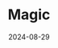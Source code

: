 ---  
layout: startup_page  
title: "Magic"  
id: "getmagic.com"  
permalink: "/magicgetmagic.com08292024/"  
website: "https://www.getmagic.com/"  
funding_round: ""  
funding_amount: "$320M"  
investors: "Eric Schmidt, CapitalG, Atlassian, Elad Gil, Jane Street, Nat Friedman, Daniel Gross, Sequoia"  
about: "Magic develops AI-driven tools designed to help software engineers write, review, debug, and plan code changes. Its tools operate like an automated pair programmer, focusing on ultra-long context windows for improved accuracy and understanding of complex coding projects. The company aims to scale its AI capabilities to potentially achieve Artificial General Intelligence (AGI)."  
markets: "AI, Software Development, Artificial Intelligence (AI), Information Technology, Machine Learning"  
hq: "San Francisco, California, United States"  
founded_year: "2022"  
linkedin: "https://www.linkedin.com/company/get-magic"  
twitter: "https://twitter.com/magicailabs"  
instagram: ""  
facebook: ""  
crunchbase: "https://www.crunchbase.com/organization/magic-83fe"  
pitchbook: "https://pitchbook.com/profiles/company/502658-20"  

date_display: "29-Aug-2024"  
date: "2024-08-29"

# SEO Optimization  
meta_title: "Magic -  Funding ($320M)"  
meta_description: "Magic, Magic develops AI-driven tools designed to help software engineers write, review, debug, and plan code changes. Its tools operate like an automated pa..."  
meta_keywords: "Magic, AI, Software Development, Artificial Intelligence (AI), Information Technology, Machine Learning,  funding"  
canonical_url: "https://startup.projectstartups.com/magicgetmagic.com08292024/"  
---